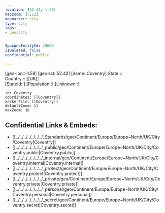 ```yaml
---
location: [52.42,-1.58] 
mapzoom: [7,12] 
mapmarker: city 
type: City
tags:
- geo/City


SpocWebEntityId: 29666
isDeleted: false
confidential: public

---
```

[geo-lon::-1.58] 
[geo-lat::52.42] 
[name::Coventry] 
State ::  
Country :: [[UK]]  
[StateId::] 
[Population::] 
[Unknown::] 


```leaflet
id: Coventry
coordinates: [[Coventry]] 
markerFile: [[Coventry]] 
defaultZoom: 11 
maxZoom: 18
```


## Confidential Links & Embeds: 
- [[../../../../../../../_Standards/geo/Continent/Europe/Europe~North/UK/City/Coventry|Coventry]] 
- [[../../../../../../../_public/geo/Continent/Europe/Europe~North/UK/City/Coventry.public|Coventry.public]] 
- [[../../../../../../../_internal/geo/Continent/Europe/Europe~North/UK/City/Coventry.internal|Coventry.internal]] 
- [[../../../../../../../_protect/geo/Continent/Europe/Europe~North/UK/City/Coventry.protect|Coventry.protect]] 
- [[../../../../../../../_private/geo/Continent/Europe/Europe~North/UK/City/Coventry.private|Coventry.private]] 
- [[../../../../../../../_personal/geo/Continent/Europe/Europe~North/UK/City/Coventry.personal|Coventry.personal]] 
- [[../../../../../../../_secret/geo/Continent/Europe/Europe~North/UK/City/Coventry.secret|Coventry.secret]] 
